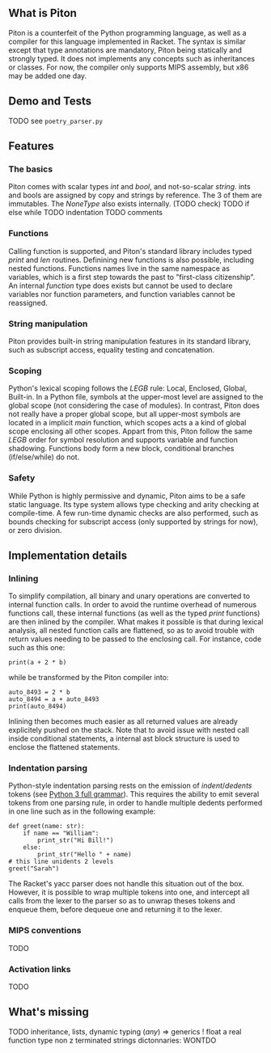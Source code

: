 ## What is Piton

Piton is a counterfeit of the Python programming language, as well as a compiler for this language implemented in Racket. The syntax is similar except that type annotations are mandatory, Piton being statically and strongly typed. It does not implements any concepts such as inheritances or classes. For now, the compiler only supports MIPS assembly, but x86 may be added one day.

## Demo and Tests

TODO see `poetry_parser.py`

## Features

### The basics

Piton comes with scalar types *int* and *bool*, and not-so-scalar *string*. ints and bools are assigned by copy and strings by reference. The 3 of them are immutables. The *NoneType* also exists internally. (TODO check)
TODO if else while
TODO indentation
TODO comments

### Functions

Calling function is supported, and Piton's standard library includes typed *print* and *len* routines. Definining new functions is also possible, including nested functions. Functions names live in the same namespace as variables, which is a first step towards the past to "first-class citizenship". An internal *function* type does exists but cannot be used to declare variables nor function parameters, and function variables cannot be reassigned.

### String manipulation

Piton provides built-in string manipulation features in its standard library, such as subscript access, equality testing and concatenation.

### Scoping

Python's lexical scoping follows the *LEGB* rule: Local, Enclosed, Global, Built-in. In a Python file, symbols at the upper-most level are assigned to the global scope  (not considering the case of modules). In contrast, Piton does not really have a proper global scope, but all upper-most symbols are located in a implicit *main* function, which scopes acts a a kind of global scope enclosing all other scopes. Appart from this, Piton follow the same *LEGB* order for symbol resolution and supports variable and function shadowing. Functions body form a new block, conditional branches (if/else/while) do not.

### Safety

While Python is highly permissive and dynamic, Piton aims to be a safe static language. Its type system allows type checking and arity checking at compile-time. A few run-time dynamic checks are also performed, such as bounds checking for subscript access (only supported by strings for now), or zero division.

## Implementation details

### Inlining

To simplify compilation, all binary and unary operations are converted to internal function calls. In order to avoid the runtime overhead of numerous functions call, these internal functions (as well as the typed *print* functions) are then inlined by the compiler. What makes it possible is that during lexical analysis, all nested function calls are flattened, so as to avoid trouble with return values needing to be passed to the enclosing call. For instance, code such as this one:

    print(a + 2 * b)

while be transformed by the Piton compiler into:

    auto_8493 = 2 * b  
    auto_8494 = a + auto_8493  
    print(auto_8494)  

Inlining then becomes much easier as all returned values are already explicitely pushed on the stack. Note that to avoid issue with nested call inside conditional statements, a internal ast block structure is used to enclose the flattened statements.

### Indentation parsing

Python-style indentation parsing rests on the emission of *indent*/*dedents* tokens (see [Python 3 full grammar][1]). This requires the ability to emit several tokens from one parsing rule, in order to handle multiple dedents performed in one line such as in the following example:

    def greet(name: str):  
        if name == "William":  
            print_str("Hi Bill!")  
        else:  
            print_str("Hello " + name)  
    # this line unidents 2 levels  
    greet("Sarah")

The Racket's yacc parser does not handle this situation out of the box. However, it is possible to wrap multiple tokens into one, and intercept all calls from the lexer to the parser so as to unwrap theses tokens and enqueue them, before dequeue one and returning it to the lexer.

[1]: https://docs.python.org/3/reference/grammar.html

### MIPS conventions

TODO

### Activation links

TODO

## What's missing

TODO
inheritance, lists, dynamic typing (*any*) => generics !
float
a real function type
non z terminated strings
dictonnaries: WONTDO
